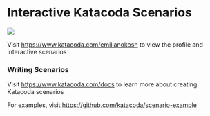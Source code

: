 # Interactive Katacoda Scenarios

[![](http://shields.katacoda.com/katacoda/emilianokosh/count.svg)](https://www.katacoda.com/emilianokosh "Get your profile on Katacoda.com")

Visit https://www.katacoda.com/emilianokosh to view the profile and interactive scenarios

### Writing Scenarios
Visit https://www.katacoda.com/docs to learn more about creating Katacoda scenarios

For examples, visit https://github.com/katacoda/scenario-example
